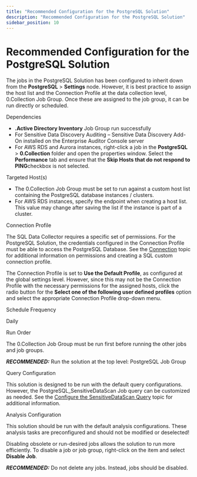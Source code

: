 ```yaml
---
title: "Recommended Configuration for the PostgreSQL Solution"
description: "Recommended Configuration for the PostgreSQL Solution"
sidebar_position: 10
---
```


# Recommended Configuration for the PostgreSQL Solution

The jobs in the PostgreSQL Solution has been configured to inherit down from the **PostgreSQL** >
**Settings** node. However, it is best practice to assign the host list and the Connection Profile
at the data collection level, 0.Collection Job Group. Once these are assigned to the job group, it
can be run directly or scheduled.

Dependencies

- **.Active Directory Inventory** Job Group run successfully
- For Sensitive Data Discovery Auditing – Sensitive Data Discovery Add-On installed on the
  Enterprise Auditor Console server
- For AWS RDS and Aurora instances, right-click a job in the **PostgreSQL** > **0.Collection**
  folder and open the properties window. Select the **Performance** tab and ensure that the **Skip
  Hosts that do not respond to PING**checkbox is not selected.

Targeted Host(s)

- The 0.Collection Job Group must be set to run against a custom host list containing the
  PostgreSQL database instances / clusters.
- For AWS RDS instances, specify the endpoint when creating a host list. This value may change after
  saving the list if the instance is part of a cluster.

Connection Profile

The SQL Data Collector requires a specific set of permissions. For the PostgreSQL Solution, the
credentials configured in the Connection Profile must be able to access the PostgreSQL Database. See
the
[Connection](/docs/accessanalyzer/11.6/admin/settings/connection/overview.md)
topic for additional information on permissions and creating a SQL custom connection profile.

The Connection Profile is set to **Use the Default Profile**, as configured at the global settings
level. However, since this may not be the Connection Profile with the necessary permissions for the
assigned hosts, click the radio button for the **Select one of the following user defined profiles**
option and select the appropriate Connection Profile drop-down menu.

Schedule Frequency

Daily

Run Order

The 0.Collection Job Group must be run first before running the other jobs and job groups.

**_RECOMMENDED:_** Run the solution at the top level: PostgreSQL Job Group

Query Configuration

This solution is designed to be run with the default query configurations. However, the
PostgreSQL_SensitiveDataScan Job query can be customized as needed. See the
[Configure the SensitiveDataScan Query](/docs/accessanalyzer/11.6/solutions/databases/postgresql/collection/pgsql_sensitivedatascan.md#configure-the-sensitivedatascan-query)
topic for additional information.

Analysis Configuration

This solution should be run with the default analysis configurations. These analysis tasks are
preconfigured and should not be modified or deselected!

Disabling obsolete or run-desired jobs allows the solution to run more efficiently. To disable a job
or job group, right-click on the item and select **Disable Job**.

**_RECOMMENDED:_** Do not delete any jobs. Instead, jobs should be disabled.

